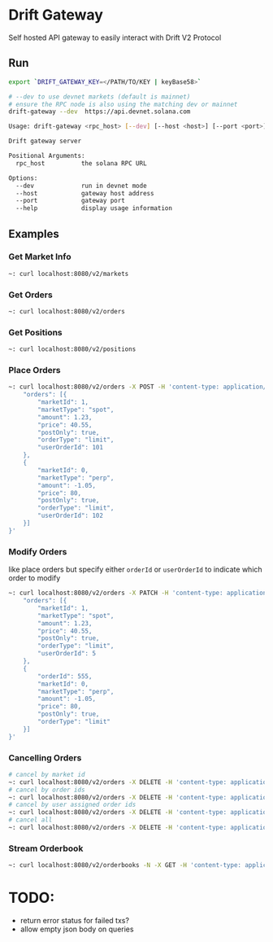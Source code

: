 # Drift Gateway

Self hosted API gateway to easily interact with Drift V2 Protocol

## Run

```bash
export `DRIFT_GATEWAY_KEY=</PATH/TO/KEY | keyBase58>`

# --dev to use devnet markets (default is mainnet)
# ensure the RPC node is also using the matching dev or mainnet
drift-gateway --dev  https://api.devnet.solana.com
```

```bash
Usage: drift-gateway <rpc_host> [--dev] [--host <host>] [--port <port>]

Drift gateway server

Positional Arguments:
  rpc_host          the solana RPC URL

Options:
  --dev             run in devnet mode
  --host            gateway host address
  --port            gateway port
  --help            display usage information
```

## Examples

### Get Market Info
```bash
~: curl localhost:8080/v2/markets
```

### Get Orders
```bash
~: curl localhost:8080/v2/orders
```

### Get Positions
```bash
~: curl localhost:8080/v2/positions
```

### Place Orders
```bash
~: curl localhost:8080/v2/orders -X POST -H 'content-type: application/json' -d '{
    "orders": [{
        "marketId": 1,
        "marketType": "spot",
        "amount": 1.23,
        "price": 40.55,
        "postOnly": true,
        "orderType": "limit",
        "userOrderId": 101
    },
    {
        "marketId": 0,
        "marketType": "perp",
        "amount": -1.05,
        "price": 80,
        "postOnly": true,
        "orderType": "limit",
        "userOrderId": 102
    }]
}'
```

### Modify Orders
like place orders but specify either `orderId` or `userOrderId` to indicate which order to modify
```bash
~: curl localhost:8080/v2/orders -X PATCH -H 'content-type: application/json' -d '{
    "orders": [{
        "marketId": 1,
        "marketType": "spot",
        "amount": 1.23,
        "price": 40.55,
        "postOnly": true,
        "orderType": "limit",
        "userOrderId": 5
    },
    {
        "orderId": 555,
        "marketId": 0,
        "marketType": "perp",
        "amount": -1.05,
        "price": 80,
        "postOnly": true,
        "orderType": "limit"
    }]
}'
```

### Cancelling Orders
```bash
# cancel by market id
~: curl localhost:8080/v2/orders -X DELETE -H 'content-type: application/json' -d '{"market":{"id":1,"type":"perp"}}'
# cancel by order ids
~: curl localhost:8080/v2/orders -X DELETE -H 'content-type: application/json' -d '{"ids":[1,2,3,4]}'
# cancel by user assigned order ids
~: curl localhost:8080/v2/orders -X DELETE -H 'content-type: application/json' -d '{"userIds":[1,2,3,4]}'
# cancel all
~: curl localhost:8080/v2/orders -X DELETE -H 'content-type: application/json'
```

### Stream Orderbook
```bash
~: curl localhost:8080/v2/orderbooks -N -X GET -H 'content-type: application/json' -d '{"market":{"id":3,"type":"perp"}}'
```


# TODO:
- return error status for failed txs?
- allow empty json body on queries